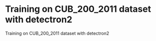 # Training on CUB_200_2011 dataset with detectron2
 Training on CUB_200_2011 dataset with detectron2
